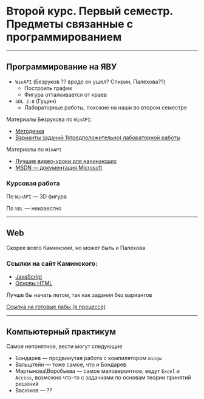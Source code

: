 # Второй курс. Первый семестр. Предметы связанные с программированием

---

## Программирование на ЯВУ

- `WinAPI` (Безруков ?? вроде он ушел? Спирин, Палехова??)
  - Построить график
  - Фигура отталкивается от краев
- `SDL 2.0` (Гущин)
  - Лабораторные работы, похожие на наши во втором семестре

Материалы Безрукова по `WinAPI`:
- [Методичка](https://github.com/i582/2nd-year/blob/master/bezrukov-methoda.pdf)
- [Варианты заданий 1(предположительно) лабораторной работы](https://github.com/i582/2nd-year/blob/master/bezrukov-variants-winapi.txt)

Материалы по `WinAPI`

- [Лучшие видео-уроки для начинающих](https://www.youtube.com/channel/UCmJT3IfHtpFJyln2UdABBKg)
- [MSDN — документация Microsoft](https://docs.microsoft.com/ru-ru/windows/win32/controls/window-controls)

### Курсовая работа

По `WinAPI` — 3D фигура

По `SDL` — неизвестно

---

## Web

Скорее всего Каминский, но может быть и Палехова

### Ссылки на сайт Каминского:

- [JavaScript](http://i.voenmeh.ru/kafi5/Kam.loc/LabJS/JavaScript.html)
- [Основы HTML](http://i.voenmeh.ru/kafi5/Kam.loc/HTML_upr/Upr_HTML.html#Upr1)

Лучше бы начать летом, так как задания без вариантов

[Ссылка на готовые лабы (в процессе)](https://github.com/i582/JavaScript-Laboratory-workshop)

---

## Компьютерный практикум

Самое непонятное, вести могут следующие

- Бондарев — продвинутая работа с компилятором `mingw` 
- Вальштейн — тоже самое, что и Бондарев
- Мартынова\Воробьева — самое маловероятное, ведут `Excel` и `Access`, возможно что-то с задачками по основам теории принятий решений
- Васюков — ??
  
